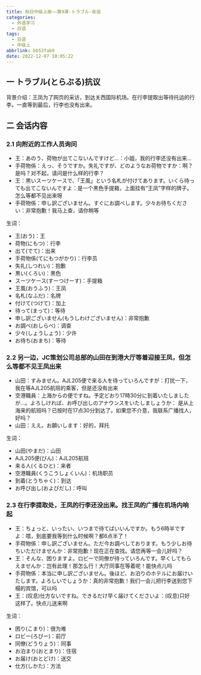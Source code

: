```yaml
---
title: 标日中级上册——第9课-トラブル-会话
categories:
  - 外语学习
  - 日语
tags:
  - 日语
  - 中级上
abbrlink: bb53fab9
date: 2022-12-07 10:05:22
---
```

## 一 トラブル(とらぶる)抗议

背景介绍：王凤为了网页的采访，到达关西国际机场。在行李提取出等待托运的行李。一直等到最后，行李也没有出来。

<!--more-->

## 二 会话内容

### 2.1 向附近的工作人员询问

* 王：あのう、荷物が出てこないんですけど…：小姐，我的行李还没有出来...
* 手荷物係：えっ、そうですか。失礼ですが、どのようなお荷物ですか：啊？是吗？对不起，请问是什么样的行李？
* 王：黒いスーツケースで、「王風」という名札が付けてあります。いくら待っても出てこないんですよ：是一个黑色手提箱，上面挂有“王凤”字样的牌子。怎么等都不见出来呀
* 手荷物係：申し訳ございません。すぐにお調べします。少々お待ちください：非常抱歉！我马上查，请你稍等

生词：

* 王(おう)：王
* 荷物(にもつ)：行李
* 出て(でて)：出来
* 手荷物係(てにもつがかり)：行李员
* 失礼(しつれい)：抱歉
* 黒い(くろい)：黑色
* スーツケース(すーつけーす)：手提箱
* 王風(おうふう)：王凤
* 名札(なふだ)：名牌
* 付けて(つけて)：加上
* 待って(まって)：等待
* 申し訳ございません(もうしわけございません)：非常抱歉
* お調べ(おしらべ)：调查
* 少々(しょうしょう)：少许
* お待ち(おまち)：等待

### 2.2 另一边，JC策划公司总部的山田在到港大厅等着迎接王凤，但怎么等都不见王凤出来

* 山田：すみません。AJL205便で来る人を待っていろんですが：打扰一下，我在等AJL205航班的乘客，但是还没有出来
* 空港職員：上海からの便ですね。予定どおり17時30分に到着いたしましたが…。よろしければ、お呼び出しのアナウンスをいたしましょうか：  是从上海来的航班吗？已按时在17点30分到达了。如果您不介意，我联系广播找人，好吗？
* 山田：ええ。お願いします：好的，拜托

生词：

* 山田(やまだ)：山田
* AJL205便(びん)：AJL205航班
* 来る人(くるひと)：来者
* 空港職員(くうこうしょくいん)：机场职员
* 到着(とうちゃく)：到达
* お呼び出し(およびだし)：呼叫

### 2.3 在行李提取处，王凤的行李还没出来。找王凤的广播在机场内响起

* 王：ちょっと、いったい、いつまで待てばいいんですか。もう6時半ですよ：喂，到底要我等到什么时候啊？都6点半了！
* 手荷物係：申し訳ございません。ただ今お調べしております。もう少しお待ちいただけませんか：非常抱歉！现在正在查找。请您再等一会儿好吗？
* 王：そんな、困りますよ。ロビーで同僚が待っていろんです。早くしてもらえませんか：岂有此理！那怎么行！大厅同事在等着呢！能快点儿吗
* 手荷物係：本当に申し訳ございません。後ほど、お泊りのホテルにお届けいたします。よろしいでしょうか：真的非常抱歉！我们一会儿把行李送到您下榻的宾馆，可以吗
* 王：(叹息)仕方ないですね。できるだけ早く届けてくださいよ：(叹息)只好这样了。快点儿送来啊

生词：

* 困り(こまり)：很为难
* ロビー(ろびー)：前厅
* 同僚(どうりょう)：同事
* お泊まり(おとまり)：住宿
* お届け(おとどけ)：送交
* 仕方(しかた)：方法